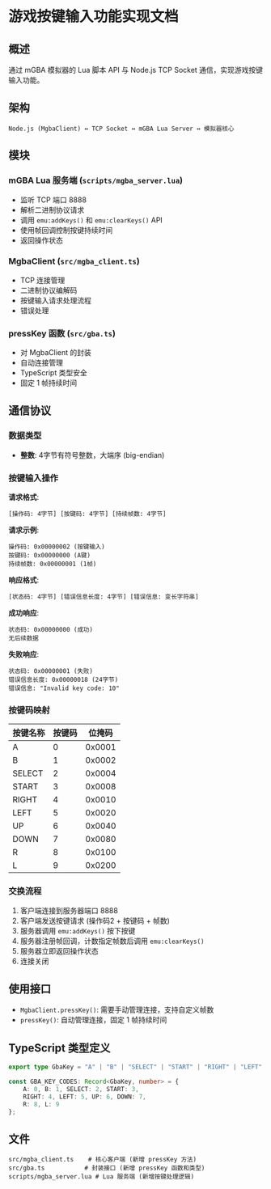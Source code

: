 # 游戏按键输入功能实现文档

## 概述

通过 mGBA 模拟器的 Lua 脚本 API 与 Node.js TCP Socket 通信，实现游戏按键输入功能。

## 架构

```
Node.js (MgbaClient) ↔ TCP Socket ↔ mGBA Lua Server ↔ 模拟器核心
```

## 模块

### mGBA Lua 服务端 (`scripts/mgba_server.lua`)
- 监听 TCP 端口 8888
- 解析二进制协议请求
- 调用 `emu:addKeys()` 和 `emu:clearKeys()` API
- 使用帧回调控制按键持续时间
- 返回操作状态

### MgbaClient (`src/mgba_client.ts`)
- TCP 连接管理
- 二进制协议编解码
- 按键输入请求处理流程
- 错误处理

### pressKey 函数 (`src/gba.ts`)
- 对 MgbaClient 的封装
- 自动连接管理
- TypeScript 类型安全
- 固定 1 帧持续时间

## 通信协议

### 数据类型
- **整数**: 4字节有符号整数，大端序 (big-endian)

### 按键输入操作

**请求格式**:
```
[操作码: 4字节] [按键码: 4字节] [持续帧数: 4字节]
```

**请求示例**:
```
操作码: 0x00000002 (按键输入)
按键码: 0x00000000 (A键)
持续帧数: 0x00000001 (1帧)
```

**响应格式**:
```
[状态码: 4字节] [错误信息长度: 4字节] [错误信息: 变长字符串]
```

**成功响应**:
```
状态码: 0x00000000 (成功)
无后续数据
```

**失败响应**:
```
状态码: 0x00000001 (失败)
错误信息长度: 0x00000018 (24字节)
错误信息: "Invalid key code: 10"
```

### 按键码映射

| 按键名称 | 按键码 | 位掩码   |
|----------|--------|----------|
| A        | 0      | 0x0001   |
| B        | 1      | 0x0002   |
| SELECT   | 2      | 0x0004   |
| START    | 3      | 0x0008   |
| RIGHT    | 4      | 0x0010   |
| LEFT     | 5      | 0x0020   |
| UP       | 6      | 0x0040   |
| DOWN     | 7      | 0x0080   |
| R        | 8      | 0x0100   |
| L        | 9      | 0x0200   |

### 交换流程
1. 客户端连接到服务器端口 8888
2. 客户端发送按键请求 (操作码2 + 按键码 + 帧数)
3. 服务器调用 `emu:addKeys()` 按下按键
4. 服务器注册帧回调，计数指定帧数后调用 `emu:clearKeys()`
5. 服务器立即返回操作状态
6. 连接关闭

## 使用接口

- `MgbaClient.pressKey()`: 需要手动管理连接，支持自定义帧数
- `pressKey()`: 自动管理连接，固定 1 帧持续时间

## TypeScript 类型定义

```typescript
export type GbaKey = "A" | "B" | "SELECT" | "START" | "RIGHT" | "LEFT" | "UP" | "DOWN" | "R" | "L";

const GBA_KEY_CODES: Record<GbaKey, number> = {
    A: 0, B: 1, SELECT: 2, START: 3,
    RIGHT: 4, LEFT: 5, UP: 6, DOWN: 7,
    R: 8, L: 9
};
```

## 文件

```
src/mgba_client.ts    # 核心客户端 (新增 pressKey 方法)
src/gba.ts           # 封装接口 (新增 pressKey 函数和类型)
scripts/mgba_server.lua # Lua 服务端 (新增按键处理逻辑)
```